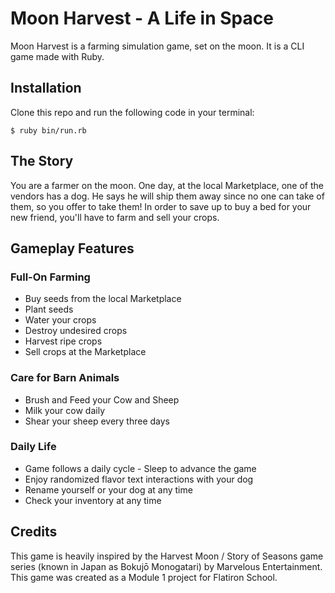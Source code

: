 # Moon Harvest - A Life in Space
Moon Harvest is a farming simulation game, set on the moon. It is a CLI game made with Ruby.

## Installation
Clone this repo and run the following code in your terminal:
```
$ ruby bin/run.rb
```

## The Story
You are a farmer on the moon. One day, at the local Marketplace, one of the vendors has a dog. He says he will ship them away since no one can take of them, so you offer to take them! In order to save up to buy a bed for your new friend, you'll have to farm and sell your crops.

## Gameplay Features
### Full-On Farming
- Buy seeds from the local Marketplace
- Plant seeds
- Water your crops
- Destroy undesired crops
- Harvest ripe crops
- Sell crops at the Marketplace

### Care for Barn Animals
- Brush and Feed your Cow and Sheep
- Milk your cow daily
- Shear your sheep every three days

### Daily Life
- Game follows a daily cycle - Sleep to advance the game
- Enjoy randomized flavor text interactions with your dog
- Rename yourself or your dog at any time
- Check your inventory at any time

## Credits
This game is heavily inspired by the Harvest Moon / Story of Seasons game series (known in Japan as Bokujō Monogatari) by Marvelous Entertainment.
This game was created as a Module 1 project for Flatiron School.

